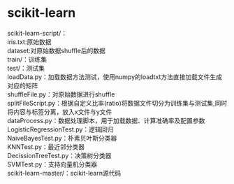 # scikit-learn
scikit-learn-script/：<br>
	iris.txt:原始数据<br>
	dataset:对原始数据shuffle后的数据<br>
	train/：训练集<br>
	test/：测试集<br>
	loadData.py：加载数据方法测试，使用numpy的loadtxt方法直接加载文件生成对应的矩阵<br>
	shuffleFile.py：对原始数据进行shuffle<br>
	splitFileScript.py：根据自定义比率(ratio)将数据文件切分为训练集与测试集,同时将内容与标签分离，放入x文件与y文件<br>
	dataProcess.py：数据处理脚本，用于加载数据、计算准确率及配置参数<br>
	LogisticRegressionTest.py：逻辑回归<br>
	NaiveBayesTest.py：朴素贝叶斯分类器<br>
	KNNTest.py：最近邻分类器<br>
	DecissionTreeTest.py：决策树分类器<br>
	SVMTest.py：支持向量机分类器<br>
scikit-learn-master/：scikit-learn源代码